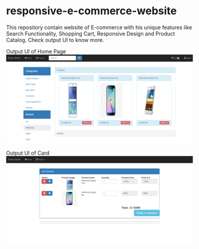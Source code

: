 # responsive-e-commerce-website
This repository contain website of E-commerce with his unique features like Search Functionality, Shopping Cart, Responsive Design and Product Catalog. Check output UI to know more.

Output UI of Home Page
![Output UI](Output/page-1.png)

Output UI of Card 
![Output UI](Output/page-1-1.png)
